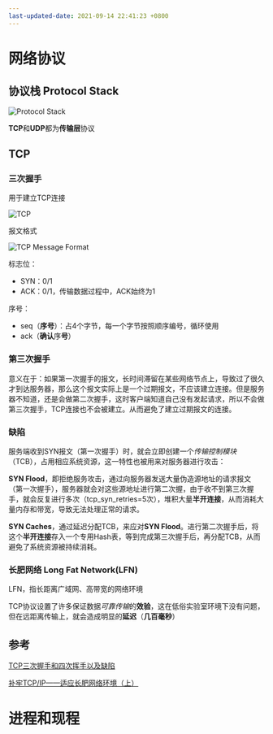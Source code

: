 ```yaml
---
last-updated-date: 2021-09-14 22:41:23 +0800
---
```


# 网络协议

## 协议栈 Protocol Stack

![Protocol Stack](https://img-blog.csdn.net/20161116144744393)

**TCP**和**UDP**都为**传输层**协议

## TCP

### 三次握手

用于建立TCP连接

![TCP](https://res-static.hc-cdn.cn/fms/img/0c6f5dc04e337b1c6deb57e82a9210d71603427626959)

报文格式

![TCP Message Format](https://img-blog.csdn.net/20140609125220296?watermark/2/text/aHR0cDovL2Jsb2cuY3Nkbi5uZXQvYTE5ODgxMDI5/font/5a6L5L2T/fontsize/400/fill/I0JBQkFCMA==/dissolve/70/gravity/Center)

标志位：

- SYN：0/1
- ACK：0/1，传输数据过程中，ACK始终为1

序号：

- seq（**序号**）：占4个字节，每一个字节按照顺序编号，循环使用
- ack（**确认**序**号**）

### 第三次握手

意义在于：如果第一次握手的报文，长时间滞留在某些网络节点上，导致过了很久才到达服务器，那么这个报文实际上是一个过期报文，不应该建立连接。但是服务器不知道，还是会做第二次握手，这时客户端知道自己没有发起请求，所以不会做第三次握手，TCP连接也不会被建立。从而避免了建立过期报文的连接。

### 缺陷

服务端收到SYN报文（第一次握手）时，就会立即创建一个*传输控制模块*（TCB），占用相应系统资源，这一特性也被用来对服务器进行攻击：

**SYN Flood**，即拒绝服务攻击，通过向服务器发送大量伪造源地址的请求报文（第一次握手），服务器就会对这些源地址进行第二次握，由于收不到第三次握手，就会反复进行多次（tcp_syn_retries=5次），堆积大量**半开连接**，从而消耗大量内存和带宽，导致无法处理正常的请求。

**SYN Caches**，通过延迟分配TCB，来应对**SYN Flood**。进行第二次握手后，将这个**半开连接**存入一个专用Hash表，等到完成第三次握手后，再分配TCB，从而避免了系统资源被持续消耗。

### 长肥网络 Long Fat Network(LFN)

LFN，指长距离广域网、高带宽的网络环境

TCP协议设置了许多保证数据*可靠传输*的**效验**，这在低俗实验室环境下没有问题，但在远距离传输上，就会造成明显的**延迟**（**几百毫秒**）

## 参考

[TCP三次握手和四次挥手以及缺陷](https://www.jianshu.com/p/062a727862e9)

[补牢TCP/IP——适应长肥网络环境（上）](https://searchnetworking.techtarget.com.cn/12-15723/)

# 进程和现程